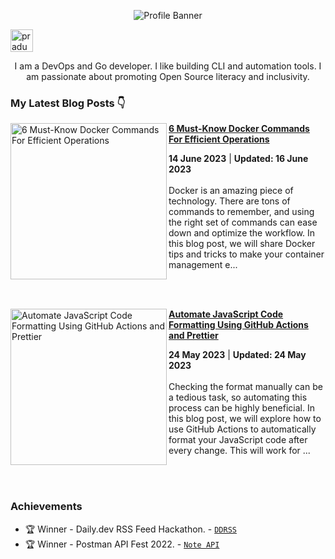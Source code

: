<p align="center"><img alt="Profile Banner" src="https://user-images.githubusercontent.com/51878265/227764366-ff0cd90f-8e5d-45c7-b1f9-f95105ba5d66.png"></p>

<p align="left"> <a href="https://twitter.com/intent/follow?screen_name=pradumna_saraf" target="blank"><img src="https://github.com/Pradumnasaraf/Pradumnasaraf/assets/51878265/71560182-fbde-4d81-81db-ed0b7f5ac2ca" height="36" alt="pradumna_saraf"/></a></p>

<div align="center">

I am a DevOps and Go developer. I like building CLI and automation tools. I am passionate about promoting Open Source literacy and inclusivity.
  
</div>

### My Latest Blog Posts 👇
<!-- HASHNODE_BLOG:START -->
<p align="left">
<a href="https://blog.pradumnasaraf.dev/6-must-know-docker-commands" title="6 Must-Know Docker Commands For Efficient Operations"><img src="https://cdn.hashnode.com/res/hashnode/image/upload/v1686473557517/fca1d7eb-eb9c-4b8e-ac8c-18487afc8b16.png" alt="6 Must-Know Docker Commands For Efficient Operations" width="250px" align="left" /></a>
<a href="https://blog.pradumnasaraf.dev/6-must-know-docker-commands" title="6 Must-Know Docker Commands For Efficient Operations"><strong>6 Must-Know Docker Commands For Efficient Operations</strong></a>
<div><strong>14 June 2023</strong> | <strong>Updated: 16 June 2023</strong></div>
<br/> Docker is an amazing piece of technology. There are tons of commands to remember, and using the right set of commands can ease down and optimize the workflow.
In this blog post, we will share Docker tips and tricks to make your container management e... </p> <br/> <br/>
<p align="left">
<a href="https://blog.pradumnasaraf.dev/code-formatting-github-actions" title="Automate JavaScript Code Formatting Using GitHub Actions and Prettier"><img src="https://cdn.hashnode.com/res/hashnode/image/upload/v1684651944128/e4c5da57-d579-4f11-9137-6d99878f7430.png" alt="Automate JavaScript Code Formatting Using GitHub Actions and Prettier" width="250px" align="left" /></a>
<a href="https://blog.pradumnasaraf.dev/code-formatting-github-actions" title="Automate JavaScript Code Formatting Using GitHub Actions and Prettier"><strong>Automate JavaScript Code Formatting Using GitHub Actions and Prettier</strong></a>
<div><strong>24 May 2023</strong> | <strong>Updated: 24 May 2023</strong></div>
<br/> Checking the format manually can be a tedious task, so automating this process can be highly beneficial. In this blog post, we will explore how to use GitHub Actions to automatically format your JavaScript code after every change.
This will work for ... </p> <br/> <br/>
<!-- HASHNODE_BLOG:END -->

### Achievements

- 🏆 Winner - Daily.dev RSS Feed Hackathon. - [`DDRSS`](https://github.com/Pradumnasaraf/DDRSS)           
- 🏆 Winner - Postman API Fest 2022. - [`Note API`](https://github.com/Pradumnasaraf/Postman-API-Fest-22)      
